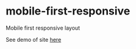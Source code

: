 # mobile-first-responsive
Mobile first responsive layout

See demo of site <a href="http://craig-o-curtis.github.io/mobile-first-responsive/" target="_blank">here</a>
